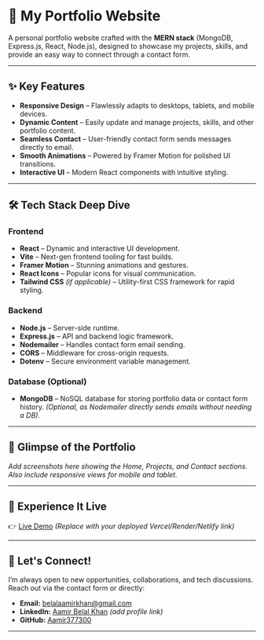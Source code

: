 # 🚀 My Portfolio Website  

A personal portfolio website crafted with the **MERN stack** (MongoDB, Express.js, React, Node.js), designed to showcase my projects, skills, and provide an easy way to connect through a contact form.  

---

## ✨ Key Features  

- **Responsive Design** – Flawlessly adapts to desktops, tablets, and mobile devices.  
- **Dynamic Content** – Easily update and manage projects, skills, and other portfolio content.  
- **Seamless Contact** – User-friendly contact form sends messages directly to email.  
- **Smooth Animations** – Powered by Framer Motion for polished UI transitions.  
- **Interactive UI** – Modern React components with intuitive styling.  

---

## 🛠️ Tech Stack Deep Dive  

### Frontend  
- **React** – Dynamic and interactive UI development.  
- **Vite** – Next-gen frontend tooling for fast builds.  
- **Framer Motion** – Stunning animations and gestures.  
- **React Icons** – Popular icons for visual communication.  
- **Tailwind CSS** *(if applicable)* – Utility-first CSS framework for rapid styling.  

### Backend  
- **Node.js** – Server-side runtime.  
- **Express.js** – API and backend logic framework.  
- **Nodemailer** – Handles contact form email sending.  
- **CORS** – Middleware for cross-origin requests.  
- **Dotenv** – Secure environment variable management.  

### Database (Optional)  
- **MongoDB** – NoSQL database for storing portfolio data or contact form history. *(Optional, as Nodemailer directly sends emails without needing a DB).*  

---

## 📸 Glimpse of the Portfolio  

_Add screenshots here showing the Home, Projects, and Contact sections. Also include responsive views for mobile and tablet._  

---

## 🔗 Experience It Live  

👉 [Live Demo](#) *(Replace with your deployed Vercel/Render/Netlify link)*  

---

## 📧 Let's Connect!  

I’m always open to new opportunities, collaborations, and tech discussions. Reach out via the contact form or directly:  

- **Email:** [belalaamirkhan@gmail.com](mailto:belalaamirkhan@gmail.com)  
- **LinkedIn:** [Aamir Belal Khan](https://www.linkedin.com/in/) *(add profile link)*  
- **GitHub:** [Aamir377300](https://github.com/Aamir377300)  

---
